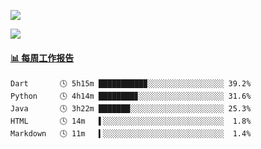 [![](https://count.getloli.com/get/@Quan666.github.readme)](https://count.getloli.com/)


[![](https://chat.getloli.com/room/@Quan666.github/svg?width=600&height=100&limit=20&theme=light&title=Quan666@github:%20~&fontSize=13)](https://chat.getloli.com/room/@Quan666.github?title=Quan666的留言板)


 <!-- waka-box start -->
#### <a href="https://gist.github.com/204ad9111ce51ffe775886f66538b500" target="_blank">📊 每周工作报告</a>
```text
Dart       🕓 5h15m ██████████▉░░░░░░░░░░░░░░░░░ 39.2%
Python     🕓 4h14m ████████▊░░░░░░░░░░░░░░░░░░░ 31.6%
Java       🕓 3h22m ███████░░░░░░░░░░░░░░░░░░░░░ 25.3%
HTML       🕓 14m   ▌░░░░░░░░░░░░░░░░░░░░░░░░░░░  1.8%
Markdown   🕓 11m   ▍░░░░░░░░░░░░░░░░░░░░░░░░░░░  1.4%
```
<!-- Powered by https://github.com/journey-ad/waka-box-go . -->
<!-- waka-box end -->













<!--
**Quan666/Quan666** is a ✨ _special_ ✨ repository because its `README.md` (this file) appears on your GitHub profile.

Here are some ideas to get you started:

- 🔭 I’m currently working on ...
- 🌱 I’m currently learning ...
- 👯 I’m looking to collaborate on ...
- 🤔 I’m looking for help with ...
- 💬 Ask me about ...
- 📫 How to reach me: ...
- 😄 Pronouns: ...
- ⚡ Fun fact: ...
-->
